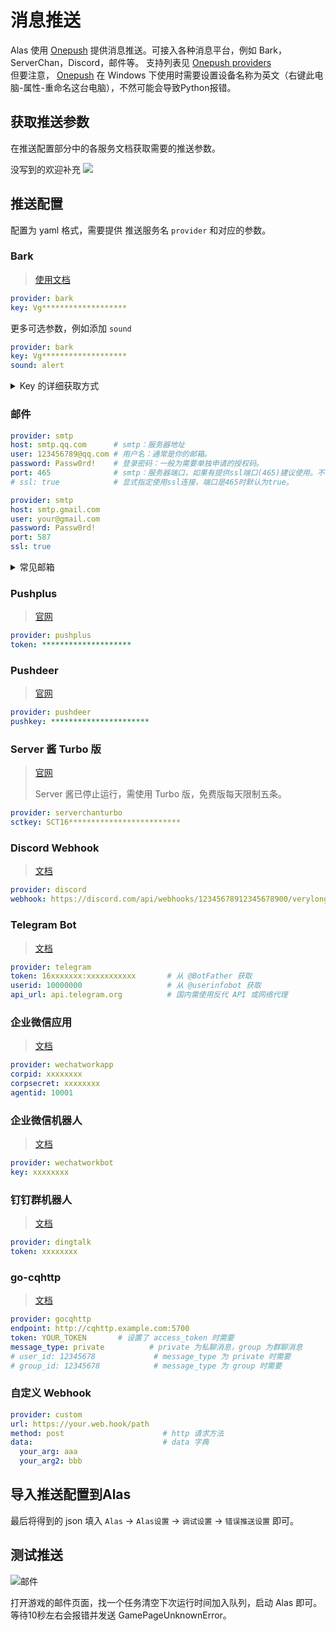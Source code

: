 # 消息推送

Alas 使用 [Onepush](https://github.com/y1ndan/onepush) 提供消息推送。可接入各种消息平台，例如 Bark，ServerChan，Discord，邮件等。
支持列表见 [Onepush providers](https://github.com/y1ndan/onepush/tree/main/onepush/providers)  
但要注意， [Onepush](https://github.com/y1ndan/onepush) 在 Windows 下使用时需要设置设备名称为英文（右键此电脑-属性-重命名这台电脑），不然可能会导致Python报错。

## 获取推送参数

在推送配置部分中的各服务文档获取需要的推送参数。

没写到的欢迎补充 ![](https://img.shields.io/badge/help-wanted-blueviolet) 

## 推送配置

配置为 yaml 格式，需要提供 推送服务名 `provider` 和对应的参数。

### Bark

> [使用文档](https://bark.day.app)

```yaml
provider: bark
key: Vg*******************
```

更多可选参数，例如添加 `sound`

```yaml
provider: bark
key: Vg*******************
sound: alert
```

<details>
<summary>Key 的详细获取方式</summary>

以 [Bark](https://apps.apple.com/us/app/bark-customed-notifications/id1403753865) 为例，在 Onepush 仓库中，查看 [providers/bark.py](https://github.com/y1ndan/onepush/blob/main/onepush/providers/bark.py) 
```python
    _params = {
        'required': ['key'],
```
表示该推送方法需要填写参数 `key`。

使用默认服务器时，在服务器列表中可以找到 `key` (红框标示处)
<details>
<summary>展开图片</summary>

![image](https://user-images.githubusercontent.com/22175295/185565400-e7d99352-be45-403b-9d10-463da6863c31.png)
</details>

即 `Vg*******************`

如果你有自己的 bark 服务器，需要将完整链接作为 `key`  

即 `https://bark.xxx.xxx/Fkq5***************`  
</details>


### 邮件

```yaml
provider: smtp
host: smtp.qq.com      # smtp：服务器地址
user: 123456789@qq.com # 用户名：通常是你的邮箱。
password: Passw0rd!    # 登录密码：一般为需要单独申请的授权码。
port: 465              # smtp：服务器端口，如果有提供ssl端口(465)建议使用。不填写时默认为 25
# ssl: true            # 显式指定使用ssl连接，端口是465时默认为true。
```

```yaml
provider: smtp
host: smtp.gmail.com
user: your@gmail.com
password: Passw0rd!
port: 587
ssl: true

```

<details>
<summary>常见邮箱</summary>

* 163邮箱: https://note.youdao.com/ynoteshare/index.html?id=f9fef46114fb922b45460f4f55d96853
  - host: `smtp.163.com`
  - port: `465`

* qq邮箱: https://service.mail.qq.com/cgi-bin/help?subtype=1&&no=166&&id=28
  - host: `smtp.qq.com`
  - port: `465`

* gmail: https://support.google.com/mail/answer/7104828?hl=zh-Hans
  - host: `smtp.gmail.com`
  - port: `587`
  - ssl: `true`

</details>


### Pushplus

> [官网](https://www.pushplus.plus/)

```yaml
provider: pushplus
token: ********************
```

### Pushdeer

> [官网](https://www.pushdeer.com/product.html)

```yaml
provider: pushdeer
pushkey: **********************
```

### Server 酱 Turbo 版

> [官网](https://sct.ftqq.com/)
> 
> Server 酱已停止运行，需使用 Turbo 版，免费版每天限制五条。

```yaml
provider: serverchanturbo 
sctkey: SCT16*************************
```

### Discord Webhook

> [文档](https://support.discord.com/hc/en-us/articles/228383668-Intro-to-Webhooks)

```yaml
provider: discord 
webhook: https://discord.com/api/webhooks/12345678912345678900/verylongstring_veryveryverylongrandomstring
```

### Telegram Bot

> [文档](https://core.telegram.org/bots/api#sendmessage)

```yaml
provider: telegram
token: 16xxxxxxx:xxxxxxxxxxx       # 从 @BotFather 获取
userid: 10000000                   # 从 @userinfobot 获取
api_url: api.telegram.org          # 国内需使用反代 API 或网络代理
```

### 企业微信应用

> [文档](https://work.weixin.qq.com/api/doc/90000/90135/90236)

```yaml
provider: wechatworkapp
corpid: xxxxxxxx
corpsecret: xxxxxxxx
agentid: 10001
```

### 企业微信机器人

> [文档](https://work.weixin.qq.com/api/doc/90000/90136/91770)

```yaml
provider: wechatworkbot
key: xxxxxxxx
```

### 钉钉群机器人

> [文档](https://open.dingtalk.com/document/robots/custom-robot-access)

```yaml
provider: dingtalk
token: xxxxxxxx
```

### go-cqhttp

> [文档](https://docs.go-cqhttp.org/api/#%E5%8F%91%E9%80%81%E6%B6%88%E6%81%AF)

```yaml
provider: gocqhttp
endpoint: http://cqhttp.example.com:5700
token: YOUR_TOKEN       # 设置了 access_token 时需要
message_type: private          # private 为私聊消息，group 为群聊消息
# user_id: 12345678             # message_type 为 private 时需要
# group_id: 12345678            # message_type 为 group 时需要
```

### 自定义 Webhook
```yaml
provider: custom
url: https://your.web.hook/path
method: post                      # http 请求方法
data:                             # data 字典
  your_arg: aaa
  your_arg2: bbb
```

## 导入推送配置到Alas
最后将得到的 json 填入 `Alas` -> `Alas设置` -> `调试设置` -> `错误推送设置` 即可。

## 测试推送
![邮件](/manual/quick-start/message/mail.png)

打开游戏的邮件页面，找一个任务清空下次运行时间加入队列，启动 Alas 即可。等待10秒左右会报错并发送 GamePageUnknownError。
